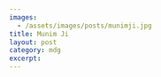 ```yaml
---
images:
  - /assets/images/posts/munimji.jpg
title: Munim Ji
layout: post
category: mdg
excerpt: 
---
```

